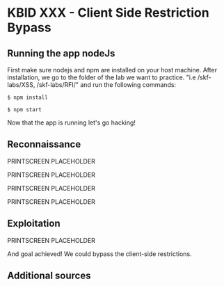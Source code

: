 # KBID XXX - Client Side Restriction Bypass

## Running the app nodeJs

First make sure nodejs and npm are installed on your host machine.
After installation, we go to the folder of the lab we want to practice.
"i.e /skf-labs/XSS, /skf-labs/RFI/" and run the following commands:

```
$ npm install
```

```
$ npm start
```

Now that the app is running let's go hacking!

## Reconnaissance

PRINTSCREEN PLACEHOLDER

PRINTSCREEN PLACEHOLDER

PRINTSCREEN PLACEHOLDER

PRINTSCREEN PLACEHOLDER

## Exploitation

PRINTSCREEN PLACEHOLDER

And goal achieved! We could bypass the client-side restrictions.

## Additional sources
